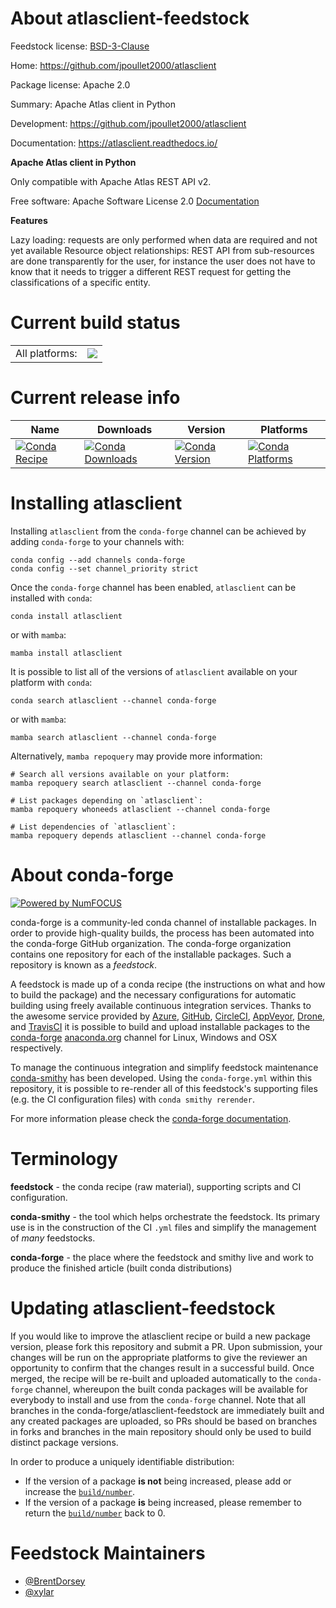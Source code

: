 About atlasclient-feedstock
===========================

Feedstock license: [BSD-3-Clause](https://github.com/conda-forge/atlasclient-feedstock/blob/main/LICENSE.txt)

Home: https://github.com/jpoullet2000/atlasclient

Package license: Apache 2.0

Summary: Apache Atlas client in Python

Development: https://github.com/jpoullet2000/atlasclient

Documentation: https://atlasclient.readthedocs.io/

**Apache Atlas client in Python**

Only compatible with Apache Atlas REST API v2.

Free software: Apache Software License 2.0
[Documentation](https://atlasclient.readthedocs.io)

**Features**

Lazy loading: requests are only performed when data are required and not yet available
Resource object relationships: REST API from sub-resources are done transparently for the user,
for instance the user does not have to know that it needs to trigger a different REST
request for getting the classifications of a specific entity.


Current build status
====================


<table><tr><td>All platforms:</td>
    <td>
      <a href="https://dev.azure.com/conda-forge/feedstock-builds/_build/latest?definitionId=6612&branchName=main">
        <img src="https://dev.azure.com/conda-forge/feedstock-builds/_apis/build/status/atlasclient-feedstock?branchName=main">
      </a>
    </td>
  </tr>
</table>

Current release info
====================

| Name | Downloads | Version | Platforms |
| --- | --- | --- | --- |
| [![Conda Recipe](https://img.shields.io/badge/recipe-atlasclient-green.svg)](https://anaconda.org/conda-forge/atlasclient) | [![Conda Downloads](https://img.shields.io/conda/dn/conda-forge/atlasclient.svg)](https://anaconda.org/conda-forge/atlasclient) | [![Conda Version](https://img.shields.io/conda/vn/conda-forge/atlasclient.svg)](https://anaconda.org/conda-forge/atlasclient) | [![Conda Platforms](https://img.shields.io/conda/pn/conda-forge/atlasclient.svg)](https://anaconda.org/conda-forge/atlasclient) |

Installing atlasclient
======================

Installing `atlasclient` from the `conda-forge` channel can be achieved by adding `conda-forge` to your channels with:

```
conda config --add channels conda-forge
conda config --set channel_priority strict
```

Once the `conda-forge` channel has been enabled, `atlasclient` can be installed with `conda`:

```
conda install atlasclient
```

or with `mamba`:

```
mamba install atlasclient
```

It is possible to list all of the versions of `atlasclient` available on your platform with `conda`:

```
conda search atlasclient --channel conda-forge
```

or with `mamba`:

```
mamba search atlasclient --channel conda-forge
```

Alternatively, `mamba repoquery` may provide more information:

```
# Search all versions available on your platform:
mamba repoquery search atlasclient --channel conda-forge

# List packages depending on `atlasclient`:
mamba repoquery whoneeds atlasclient --channel conda-forge

# List dependencies of `atlasclient`:
mamba repoquery depends atlasclient --channel conda-forge
```


About conda-forge
=================

[![Powered by
NumFOCUS](https://img.shields.io/badge/powered%20by-NumFOCUS-orange.svg?style=flat&colorA=E1523D&colorB=007D8A)](https://numfocus.org)

conda-forge is a community-led conda channel of installable packages.
In order to provide high-quality builds, the process has been automated into the
conda-forge GitHub organization. The conda-forge organization contains one repository
for each of the installable packages. Such a repository is known as a *feedstock*.

A feedstock is made up of a conda recipe (the instructions on what and how to build
the package) and the necessary configurations for automatic building using freely
available continuous integration services. Thanks to the awesome service provided by
[Azure](https://azure.microsoft.com/en-us/services/devops/), [GitHub](https://github.com/),
[CircleCI](https://circleci.com/), [AppVeyor](https://www.appveyor.com/),
[Drone](https://cloud.drone.io/welcome), and [TravisCI](https://travis-ci.com/)
it is possible to build and upload installable packages to the
[conda-forge](https://anaconda.org/conda-forge) [anaconda.org](https://anaconda.org/)
channel for Linux, Windows and OSX respectively.

To manage the continuous integration and simplify feedstock maintenance
[conda-smithy](https://github.com/conda-forge/conda-smithy) has been developed.
Using the ``conda-forge.yml`` within this repository, it is possible to re-render all of
this feedstock's supporting files (e.g. the CI configuration files) with ``conda smithy rerender``.

For more information please check the [conda-forge documentation](https://conda-forge.org/docs/).

Terminology
===========

**feedstock** - the conda recipe (raw material), supporting scripts and CI configuration.

**conda-smithy** - the tool which helps orchestrate the feedstock.
                   Its primary use is in the construction of the CI ``.yml`` files
                   and simplify the management of *many* feedstocks.

**conda-forge** - the place where the feedstock and smithy live and work to
                  produce the finished article (built conda distributions)


Updating atlasclient-feedstock
==============================

If you would like to improve the atlasclient recipe or build a new
package version, please fork this repository and submit a PR. Upon submission,
your changes will be run on the appropriate platforms to give the reviewer an
opportunity to confirm that the changes result in a successful build. Once
merged, the recipe will be re-built and uploaded automatically to the
`conda-forge` channel, whereupon the built conda packages will be available for
everybody to install and use from the `conda-forge` channel.
Note that all branches in the conda-forge/atlasclient-feedstock are
immediately built and any created packages are uploaded, so PRs should be based
on branches in forks and branches in the main repository should only be used to
build distinct package versions.

In order to produce a uniquely identifiable distribution:
 * If the version of a package **is not** being increased, please add or increase
   the [``build/number``](https://docs.conda.io/projects/conda-build/en/latest/resources/define-metadata.html#build-number-and-string).
 * If the version of a package **is** being increased, please remember to return
   the [``build/number``](https://docs.conda.io/projects/conda-build/en/latest/resources/define-metadata.html#build-number-and-string)
   back to 0.

Feedstock Maintainers
=====================

* [@BrentDorsey](https://github.com/BrentDorsey/)
* [@xylar](https://github.com/xylar/)


